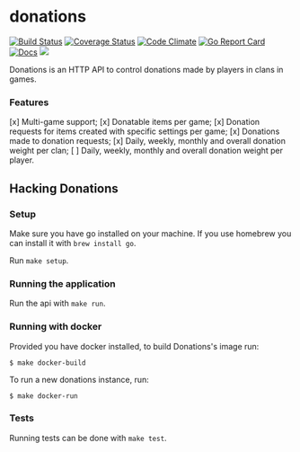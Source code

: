 # donations

[![Build Status](https://travis-ci.org/topfreegames/donations.svg?branch=master)](https://travis-ci.org/topfreegames/donations)
[![Coverage Status](https://coveralls.io/repos/github/topfreegames/donations/badge.svg?branch=master)](https://coveralls.io/github/topfreegames/donations?branch=master)
[![Code Climate](https://codeclimate.com/github/topfreegames/donations/badges/gpa.svg)](https://codeclimate.com/github/topfreegames/donations)
[![Go Report Card](https://goreportcard.com/badge/github.com/topfreegames/donations)](https://goreportcard.com/report/github.com/topfreegames/donations)
[![Docs](https://readthedocs.org/projects/donations-api/badge/?version=latest
)](http://donations-api.readthedocs.io/en/latest/)
[![](https://imagelayers.io/badge/tfgco/donations:latest.svg)](https://imagelayers.io/?images=tfgco/donations:latest 'Donations Image Layers')

Donations is an HTTP API to control donations made by players in clans in games.

### Features

[x] Multi-game support;
[x] Donatable items per game;
[x] Donation requests for items created with specific settings per game;
[x] Donations made to donation requests;
[x] Daily, weekly, monthly and overall donation weight per clan;
[ ] Daily, weekly, monthly and overall donation weight per player.

## Hacking Donations

### Setup

Make sure you have go installed on your machine.
If you use homebrew you can install it with `brew install go`.

Run `make setup`.

### Running the application

Run the api with `make run`.

### Running with docker

Provided you have docker installed, to build Donations's image run:

    $ make docker-build

To run a new donations instance, run:

    $ make docker-run

### Tests

Running tests can be done with `make test`.
